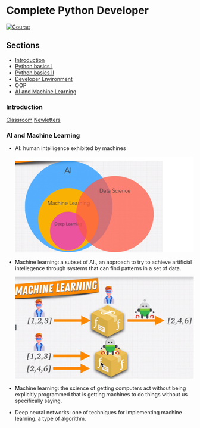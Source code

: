 # Complete Python Developer 

[![Course](https://www.udemy.com/staticx/udemy/images/v6/logo-coral-light.svg)](https://www.udemy.com/course/complete-python-developer-zero-to-mastery)


## Sections

- [Introduction](#introduction)
- [Python basics I](#python-basics-i)
- [Python basics II](#python-basics-ii)
- [Developer Environment](#developer-environment)
- [OOP](#oop)
- [AI and Machine Learning](#ai-and-machine-learning)

### Introduction
[Classroom](https://discord.gg/nVmbHYY)
[Newletters](https://zerotomastery.io/blog/?tag=PM)

### AI and Machine Learning
- AI: human intelligence exhibited by machines

    ![](./figs/AL.png)

- Machine learning: a subset of AI., an approach to try to achieve artificial intellegence through systems that can find patterns in a set of data.

    ![](./figs/ML.png)

- Machine learning: the science of getting computers act without being explicitly programmed that is getting machines to do things without us specifically saying.
- Deep neural networks: one of techniques for implementing machine learning. a type of algorithm.
